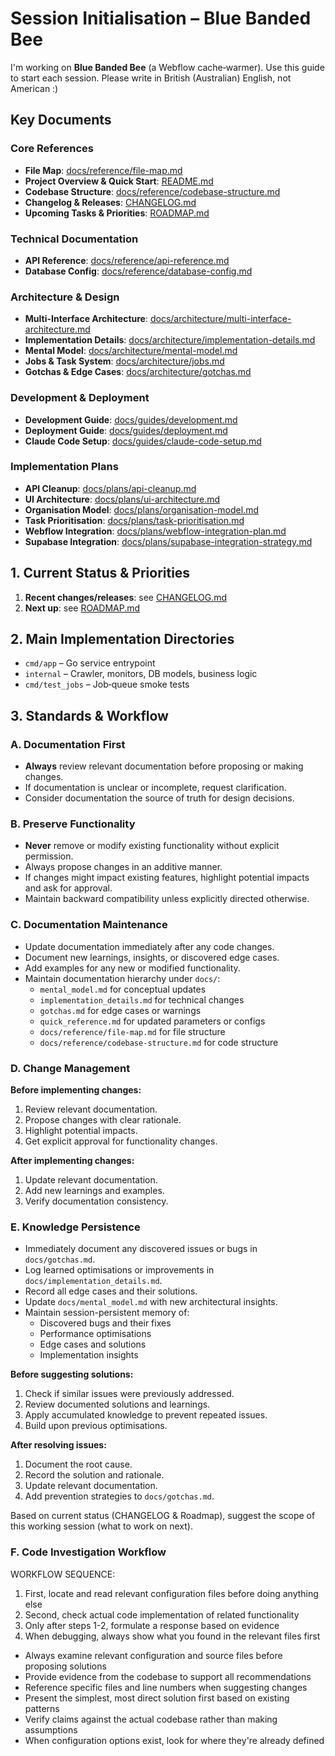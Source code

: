 # Session Initialisation – Blue Banded Bee

I'm working on **Blue Banded Bee** (a Webflow cache‑warmer). Use this guide to start each session. Please write in British (Australian) English, not American :)

## Key Documents

### Core References
- **File Map**: [docs/reference/file-map.md](./docs/reference/file-map.md)
- **Project Overview & Quick Start**: [README.md](./README.md)
- **Codebase Structure**: [docs/reference/codebase-structure.md](./docs/reference/codebase-structure.md)
- **Changelog & Releases**: [CHANGELOG.md](./CHANGELOG.md)
- **Upcoming Tasks & Priorities**: [ROADMAP.md](./ROADMAP.md)

### Technical Documentation
- **API Reference**: [docs/reference/api-reference.md](./docs/reference/api-reference.md)
- **Database Config**: [docs/reference/database-config.md](./docs/reference/database-config.md)

### Architecture & Design
- **Multi-Interface Architecture**: [docs/architecture/multi-interface-architecture.md](./docs/architecture/multi-interface-architecture.md)
- **Implementation Details**: [docs/architecture/implementation-details.md](./docs/architecture/implementation-details.md)
- **Mental Model**: [docs/architecture/mental-model.md](./docs/architecture/mental-model.md)
- **Jobs & Task System**: [docs/architecture/jobs.md](./docs/architecture/jobs.md)
- **Gotchas & Edge Cases**: [docs/architecture/gotchas.md](./docs/architecture/gotchas.md)

### Development & Deployment
- **Development Guide**: [docs/guides/development.md](./docs/guides/development.md)
- **Deployment Guide**: [docs/guides/deployment.md](./docs/guides/deployment.md)
- **Claude Code Setup**: [docs/guides/claude-code-setup.md](./docs/guides/claude-code-setup.md)

### Implementation Plans
- **API Cleanup**: [docs/plans/api-cleanup.md](./docs/plans/api-cleanup.md)
- **UI Architecture**: [docs/plans/ui-architecture.md](./docs/plans/ui-architecture.md)
- **Organisation Model**: [docs/plans/organisation-model.md](./docs/plans/organisation-model.md)
- **Task Prioritisation**: [docs/plans/task-prioritisation.md](./docs/plans/task-prioritisation.md)
- **Webflow Integration**: [docs/plans/webflow-integration-plan.md](./docs/plans/webflow-integration-plan.md)
- **Supabase Integration**: [docs/plans/supabase-integration-strategy.md](./docs/plans/supabase-integration-strategy.md)

## 1. Current Status & Priorities

1. **Recent changes/releases**: see [CHANGELOG.md](./CHANGELOG.md)
2. **Next up**: see [ROADMAP.md](./ROADMAP.md)

## 2. Main Implementation Directories

- `cmd/app` – Go service entrypoint
- `internal` – Crawler, monitors, DB models, business logic
- `cmd/test_jobs` – Job‑queue smoke tests

## 3. Standards & Workflow

### A. Documentation First

- **Always** review relevant documentation before proposing or making changes.
- If documentation is unclear or incomplete, request clarification.
- Consider documentation the source of truth for design decisions.

### B. Preserve Functionality

- **Never** remove or modify existing functionality without explicit permission.
- Always propose changes in an additive manner.
- If changes might impact existing features, highlight potential impacts and ask for approval.
- Maintain backward compatibility unless explicitly directed otherwise.

### C. Documentation Maintenance

- Update documentation immediately after any code changes.
- Document new learnings, insights, or discovered edge cases.
- Add examples for any new or modified functionality.
- Maintain documentation hierarchy under `docs/`:
  - `mental_model.md` for conceptual updates
  - `implementation_details.md` for technical changes
  - `gotchas.md` for edge cases or warnings
  - `quick_reference.md` for updated parameters or configs
  - `docs/reference/file-map.md` for file structure
  - `docs/reference/codebase-structure.md` for code structure

### D. Change Management

**Before implementing changes:**

1. Review relevant documentation.
2. Propose changes with clear rationale.
3. Highlight potential impacts.
4. Get explicit approval for functionality changes.

**After implementing changes:**

1. Update relevant documentation.
2. Add new learnings and examples.
3. Verify documentation consistency.

### E. Knowledge Persistence

- Immediately document any discovered issues or bugs in `docs/gotchas.md`.
- Log learned optimisations or improvements in `docs/implementation_details.md`.
- Record all edge cases and their solutions.
- Update `docs/mental_model.md` with new architectural insights.
- Maintain session-persistent memory of:
  - Discovered bugs and their fixes
  - Performance optimisations
  - Edge cases and solutions
  - Implementation insights

**Before suggesting solutions:**

1. Check if similar issues were previously addressed.
2. Review documented solutions and learnings.
3. Apply accumulated knowledge to prevent repeated issues.
4. Build upon previous optimisations.

**After resolving issues:**

1. Document the root cause.
2. Record the solution and rationale.
3. Update relevant documentation.
4. Add prevention strategies to `docs/gotchas.md`.

Based on current status (CHANGELOG & Roadmap), suggest the scope of this working session (what to work on next).

### F. Code Investigation Workflow

WORKFLOW SEQUENCE:

1. First, locate and read relevant configuration files before doing anything else
2. Second, check actual code implementation of related functionality
3. Only after steps 1-2, formulate a response based on evidence
4. When debugging, always show what you found in the relevant files first

- Always examine relevant configuration and source files before proposing solutions
- Provide evidence from the codebase to support all recommendations
- Reference specific files and line numbers when suggesting changes
- Present the simplest, most direct solution first based on existing patterns
- Verify claims against the actual codebase rather than making assumptions
- When configuration options exist, look for where they're already defined
